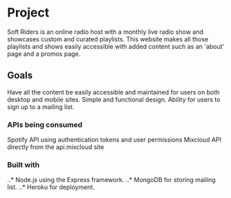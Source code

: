 # Project

Soft Riders is an online radio host with a monthly live radio show and showcases custom and curated playlists. This website makes all those playlists and shows easily accessible with added content such as an 'about' page and a promos page.

## Goals

Have all the content be easily accessible and maintained for users on both desktop and mobile sites. Simple and functional design. Ability for users to sign up to a mailing list.

### APIs being consumed

Spotify API using authentication tokens and user permissions
Mixcloud API directly from the api.mixcloud site

### Built with

..* Node.js using the Express framework.
..* MongoDB for storing mailing list.
..* Heroku for deployment.